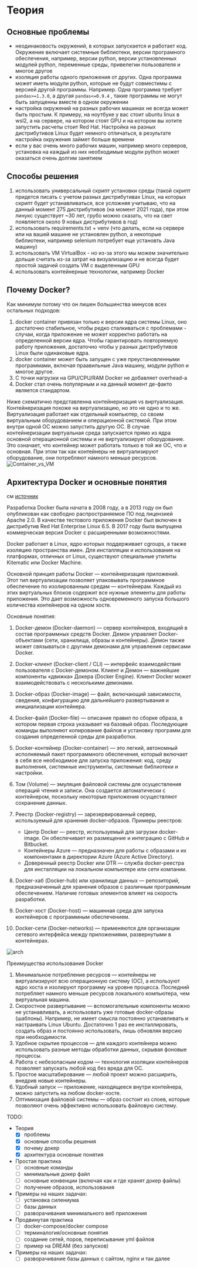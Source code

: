 # Теория

## Основные проблемы
- неодинаковость окружений, в которых запускается и работает код. Окружение включает системные библиотеки, версии програмного обеспечения, например, версии python, версии установленных модулей python, переменные среды, привелегии пользователя и многое другое
- изоляция работы одного приложения от других. Одна программа может иметь модули python, которые не будут совместимы с версией другой программы. Например. Одна программа требует `pandas>=1.3.0`, а другая `pandas<=0.9.4` , такие программы не могут быть запущенны вместе в одном окружении
- настройка окружений на разных рабочих машинах не всегда может быть простым. К примеру, на ноутбуке у вас стоит ubuntu linux в wsl2, а на сервере, на котором стоят GPU и на котором вы хотите запустить расчеты стоит Red Hat. Настройка на разных дистрибутивов Linux будет немного отличаться, в результате настройка окружения займет больше времени
- если у вас очень много рабочих машин, например много серверов, установка на каждый из них необходимые модули python может оказаться очень долгим занятием


## Способы решения
1. использовать универсальный скрипт установки среды (такой скрипт придется писать с учетом разных дистрибутивах Linux, на которых скрипт будет устанавливаться, все усложняя учитываю, что на данный момент 275 дистрибутивов (на момент 2021 года), при этом линукс существует ~30 лет, грубо можно сказать, что на свет появляется около 9 новых дистрибутивов в год)
1. использовать requirements.txt + venv (что делать, если на сервере или на вашей машине  не установлен python, а некоторые библиотеки, например selenium потребует еще установть Java машину)
1. использовать VM VirtualBox - но из-за этого мы можем значительно дольше считать из-за затрат на визуализацию и не всегда будет простой задачей создать VM с выделенным GPU
1. использовать контейнерные технологии, например Docker


## Почему Docker?
Как минимум потому что он лишен большинства минусов всех остальных подходов:
1. docker container привязан только к версии ядра системы Linux, оно достаточно стабильное, чтобы редко сталкиваться с проблемами - случаи, когда приложение не может корректно работать на определенной версии ядра. Чтобы гарантировать повторяемую работу приложения, достаточно чтобы у разных дистрибутивов Linux были одинаковые ядра.
2. docker container может быть запущен с уже преустановленными программами, включая праавильные Java машину, модули python и многое другое.
3. С точки нагрузки на GPU/CPU/RAM Docker не добавляет overhead-a
4. Docker стал очень популярным и на данный момент де-факто является стандартом.

Ниже схематично представленна контейнеризация vs виртуализация.
Контейнеризация похоже на виртуализацию, но это не одно и то же. Виртуализация работает как отдельный компьютер, со своим виртуальным оборудованием и операционной системой. При этом внутри одной ОС можно запустить другую ОС. В случае контейнеризации виртуальная среда запускается прямо из ядра основной операционной системы и не виртуализирует оборудование. Это означает, что контейнер может работать только в той же ОС, что и основная. При этом так как контейнеры не виртуализируют оборудование, они потребляют намного меньше ресурсов.
![Container_vs_VM](Container_VM_Implementation.png)
## Архитектура Docker и основные понятия
см [источник](https://eternalhost.net/blog/razrabotka/chto-takoe-docker)

Разработка Docker была начата в 2008 году, а в 2013 году он был опубликован как свободно распространяемое ПО под лицензией Apache 2.0. В качестве тестового приложения Docker был включен в дистрибутив Red Hat Enterprise Linux 6.5. В 2017 году была выпущена коммерческая версия Docker с расширенными возможностями.

Docker работает в Linux, ядро которых поддерживает cgroups, а также изоляцию пространства имен. Для инсталляции и использования на платформах, отличных от Linux, существуют специальные утилиты Kitematic или Docker Machine.

Основной принцип работы Docker — контейнеризация приложений. Этот тип виртуализации позволяет упаковывать программное обеспечение по изолированным средам — контейнерам. Каждый из этих виртуальных блоков содержит все нужные элементы для работы приложения. Это дает возможность одновременного запуска большого количества контейнеров на одном хосте.

Основные понятия:

1. Docker-демон (Docker-daemon) — сервер контейнеров, входящий в состав программных средств Docker. Демон управляет Docker-объектами (сети, хранилища, образы и контейнеры). Демон также может связываться с другими демонами для управления сервисами Docker.
1. Docker-клиент (Docker-client / CLI) — интерфейс взаимодействия пользователя с Docker-демоном. Клиент и Демон — важнейшие компоненты «движка» Докера (Docker Engine). Клиент Docker может взаимодействовать с несколькими демонами.
1. Docker-образ (Docker-image) — файл, включающий зависимости, сведения, конфигурацию для дальнейшего развертывания и инициализации контейнера.
1. Docker-файл (Docker-file) — описание правил по сборке образа, в котором первая строка указывает на базовый образ. Последующие команды выполняют копирование файлов и установку программ для создания определенной среды для разработки.
1. Docker-контейнер (Docker-container) — это легкий, автономный исполняемый пакет программного обеспечения, который включает в себя все необходимое для запуска приложения: код, среду выполнения, системные инструменты, системные библиотеки и настройки.
1. Том (Volume) — эмуляция файловой системы для осуществления операций чтения и записи. Она создается автоматически с контейнером, поскольку некоторые приложения осуществляют сохранение данных.
1. Реестр (Docker-registry) — зарезервированный сервер, используемый для хранения docker-образов. Примеры реестров:

   - Центр Docker — реестр, используемый для загрузки docker-image. Он обеспечивает их размещение и интеграцию с GitHub и Bitbucket.
   - Контейнеры Azure — предназначен для работы с образами и их компонентами в директории Azure (Azure Active Directory).
   - Доверенный реестр Docker или DTR — служба docker-реестра для инсталляции на локальном компьютере или сети компании.
1. Docker-хаб (Docker-hub) или хранилище данных — репозиторий, предназначенный для хранения образов с различным программным обеспечением. Наличие готовых элементов влияет на скорость разработки.
1. Docker-хост (Docker-host) — машинная среда для запуска контейнеров с программным обеспечением.
1. Docker-сети (Docker-networks) — применяются для организации сетевого интерфейса между приложениями, развернутыми в контейнерах.


![arch](Docker_Architecture.png)

Преимущества использования Docker
1. Минимальное потребление ресурсов — контейнеры не виртуализируют всю операционную систему (ОС), а используют ядро хоста и изолируют программу на уровне процесса. Последний потребляет намного меньше ресурсов локального компьютера, чем виртуальная машина.
1. Скоростное развертывание — вспомогательные компоненты можно не устанавливать, а использовать уже готовые docker-образы (шаблоны). Например, не имеет смысла постоянно устанавливать и настраивать Linux Ubuntu. Достаточно 1 раз ее инсталлировать, создать образ и постоянно использовать, лишь обновляя версию при необходимости.
1. Удобное скрытие процессов — для каждого контейнера можно использовать разные методы обработки данных, скрывая фоновые процессы.
1. Работа с небезопасным кодом — технология изоляции контейнеров позволяет запускать любой код без вреда для ОС.
1. Простое масштабирование — любой проект можно расширить, внедрив новые контейнеры.
1. Удобный запуск — приложение, находящееся внутри контейнера, можно запустить на любом docker-хосте.
1. Оптимизация файловой системы — образ состоит из слоев, которые позволяют очень эффективно использовать файловую систему.





TODO:
- Теория
  - [X] проблемы
  - [X] основные способы решения
  - [X] почему докер
  - [X] архитектура основные понятия
- Простая практика
  - [ ] основные команды
  - [ ] минимальные докер файл
  - [ ] основные конвенции (включая как и где хранят докер файлы)
  - [ ] получение образов, использования
- Примеры на наших задачах:
  - [ ] установка силениума
  - [ ] базы данных
  - [ ] разворачивания минимального веб приложения
- Продвинутая практика
  - [ ] docker-compose/docker compose
  - [ ] терминалогия/основные понятия
  - [ ] создание сетей, поров, переписывание yml файлов
  - [ ] пример на DREAM (без запусков)
- Примеры на наших задачах:
  - [ ] разворачивание базы данных с сайтом, nginx и так далее